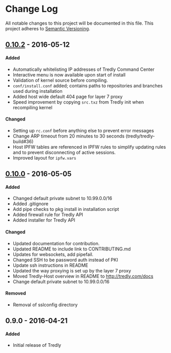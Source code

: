 # Change Log
All notable changes to this project will be documented in this file.
This project adheres to [Semantic Versioning](http://semver.org/).

## [0.10.2] - 2016-05-12
#### Added
- Automatically whitelisting IP addresses of Tredly Command Center
- Interactive menu is now available upon start of install
- Validation of kernel source before compiling.
- `conf/install.conf` added; contains paths to repositories and branches used during installation
- Added host wide default 404 page for layer 7 proxy
- Speed improvement by copying `src.txz` from Tredly init when recompiling kernel

#### Changed
- Setting up `rc.conf` before anything else to prevent error messages
- Change ARP timeout from 20 minutes to 30 seconds (tredly/tredly-build#36)
- Host IPFW tables are referenced in IPFW rules to simplify updating rules and to prevent disconnecting of active sessions.
- Improved layout for `ipfw.vars`

## [0.10.0] - 2016-05-05
#### Added
- Changed default private subnet to 10.99.0.0/16
- Added .gitignore
- Add pipe checks to pkg install in installation script
- Added firewall rule for Tredly API
- Added installer for Tredly API

#### Changed
- Updated documentation for contribution.
- Updated README to include link to CONTRIBUTING.md
- Updates for websockets, add pipefail.
- Changed SSH to be password auth instead of PKI
- Update ssh instructions in README
- Updated the way proxying is set up by the layer 7 proxy
- Moved Tredly-Host overview in README to http://tredly.com/docs
- Change default private subnet to 10.99.0.0/16

#### Removed
- Removal of sslconfig directory

## 0.9.0 - 2016-04-21
#### Added
- Initial release of Tredly

[0.10.2]: https://github.com/tredly/tredly-build/compare/v0.10.0...v0.10.2
[0.10.0]: https://github.com/tredly/tredly-build/compare/v0.9.0...v0.10.0
